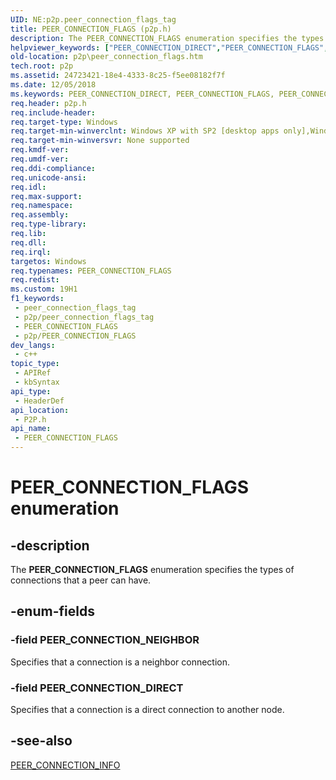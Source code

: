 ```yaml
---
UID: NE:p2p.peer_connection_flags_tag
title: PEER_CONNECTION_FLAGS (p2p.h)
description: The PEER_CONNECTION_FLAGS enumeration specifies the types of connections that a peer can have.
helpviewer_keywords: ["PEER_CONNECTION_DIRECT","PEER_CONNECTION_FLAGS","PEER_CONNECTION_FLAGS enumeration [Peer Networking]","PEER_CONNECTION_NEIGHBOR","p2p.peer_connection_flags","p2p/PEER_CONNECTION_DIRECT","p2p/PEER_CONNECTION_FLAGS","p2p/PEER_CONNECTION_NEIGHBOR"]
old-location: p2p\peer_connection_flags.htm
tech.root: p2p
ms.assetid: 24723421-18e4-4333-8c25-f5ee08182f7f
ms.date: 12/05/2018
ms.keywords: PEER_CONNECTION_DIRECT, PEER_CONNECTION_FLAGS, PEER_CONNECTION_FLAGS enumeration [Peer Networking], PEER_CONNECTION_NEIGHBOR, p2p.peer_connection_flags, p2p/PEER_CONNECTION_DIRECT, p2p/PEER_CONNECTION_FLAGS, p2p/PEER_CONNECTION_NEIGHBOR
req.header: p2p.h
req.include-header: 
req.target-type: Windows
req.target-min-winverclnt: Windows XP with SP2 [desktop apps only],Windows XP with SP1 with the Advanced Networking Pack forWindows XP
req.target-min-winversvr: None supported
req.kmdf-ver: 
req.umdf-ver: 
req.ddi-compliance: 
req.unicode-ansi: 
req.idl: 
req.max-support: 
req.namespace: 
req.assembly: 
req.type-library: 
req.lib: 
req.dll: 
req.irql: 
targetos: Windows
req.typenames: PEER_CONNECTION_FLAGS
req.redist: 
ms.custom: 19H1
f1_keywords:
 - peer_connection_flags_tag
 - p2p/peer_connection_flags_tag
 - PEER_CONNECTION_FLAGS
 - p2p/PEER_CONNECTION_FLAGS
dev_langs:
 - c++
topic_type:
 - APIRef
 - kbSyntax
api_type:
 - HeaderDef
api_location:
 - P2P.h
api_name:
 - PEER_CONNECTION_FLAGS
---
```


# PEER_CONNECTION_FLAGS enumeration


## -description

The <b>PEER_CONNECTION_FLAGS</b> enumeration specifies the types of connections that a peer can have.

## -enum-fields

### -field PEER_CONNECTION_NEIGHBOR

Specifies that a connection is a neighbor connection.

### -field PEER_CONNECTION_DIRECT

Specifies that a connection is a direct connection to another node.

## -see-also

<a href="https://docs.microsoft.com/windows/desktop/api/p2p/ns-p2p-peer_connection_info">PEER_CONNECTION_INFO</a>

